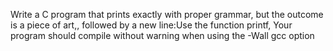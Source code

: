 Write a C program that prints exactly with proper grammar, but the outcome is a piece of art,, followed by a new line:Use the function printf, Your program should compile without warning when using the -Wall gcc option
